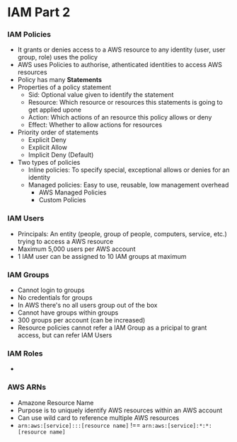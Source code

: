 
# IAM Part 2

### IAM Policies
- It grants or denies access to a AWS resource to any identity (user, user group, role) uses the policy
- AWS uses Policies to authorise, athenticated identities to access AWS resources
- Policy has many **Statements**
- Properties of a policy statement
    - Sid: Optional value given to identify the statement
    - Resource: Which resource or resources this statements is going to get applied upone
    - Action: Which actions of an resource this policy allows or deny
    - Effect: Whether to allow actions for resources
- Priority order of statements
    - Explicit Deny
    - Explicit Allow
    - Implicit Deny (Default)
- Two types of policies
    - Inline policies: To specify special, exceptional allows or denies for an identity
    - Managed policies: Easy to use, reusable, low management overhead
        - AWS Managed Policies
        - Custom Policies

### IAM Users
- Principals: An entity (people, group of people, computers, service, etc.) trying to access a AWS resource
- Maximum 5,000 users per AWS account
- 1 IAM user can be assigned to 10 IAM groups at maximum

### IAM Groups
- Cannot login to groups
- No credentials for groups
- In AWS there's no all users group out of the box
- Cannot have groups within groups
- 300 groups per account (can be increased)
- Resource policies cannot refer a IAM Group as a pricipal to grant access, but can refer IAM Users

### IAM Roles
- 

### AWS ARNs
- Amazone Resource Name
- Purpose is to uniquely identify AWS resources within an AWS account
- Can use wild card to reference multiple AWS resources
- `arn:aws:[service]:::[resource name]` !== `arn:aws:[service]:*:*:[resource name]`

